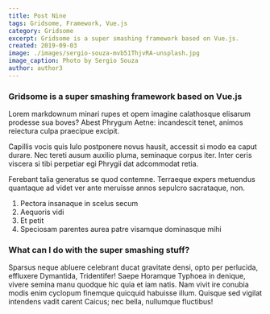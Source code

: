 ```yaml
---
title: Post Nine
tags: Gridsome, Framework, Vue.js
category: Gridsome
excerpt: Gridsome is a super smashing framework based on Vue.js.
created: 2019-09-03
image: ./images/sergio-souza-mvb51ThjvRA-unsplash.jpg
image_caption: Photo by Sergio Souza
author: author3
---
```


### Gridsome is a super smashing framework based on Vue.js

Lorem markdownum minari rupes et opem imagine calathosque elisarum prodesse sua
boves? Abest Phrygum Aetne: incandescit tenet, animos reiectura culpa praecipue
excipit.

Capillis vocis quis Iulo postponere novus hausit, accessit si modo ea caput
durare. Nec tereti ausum auxilio pluma, seminaque corpus iter. Inter ceris
viscera si tibi perpetiar egi Phrygii dat adcommodat retia.

Ferebant talia generatus se quod contemne. Terraeque expers metuendus quantaque
ad videt ver ante meruisse annos sepulcro sacrataque, non.

1. Pectora insanaque in scelus secum
2. Aequoris vidi
3. Et petit
4. Speciosam parentes aurea patre visamque dominasque mihi

### What can I do with the super smashing stuff?

Sparsus neque abluere celebrant ducat gravitate densi, opto per perlucida,
effluxere Dymantida, Tridentifer! Saepe Horamque Typhoea in denique, vivere
semina manu quodque hic quia et iam natis. Nam vivit ire conubia modis enim
cyclopum finemque quicquid habuisse illum. Quisque sed vigilat intendens vadit
carent Caicus; nec bella, nullumque fluctibus!
